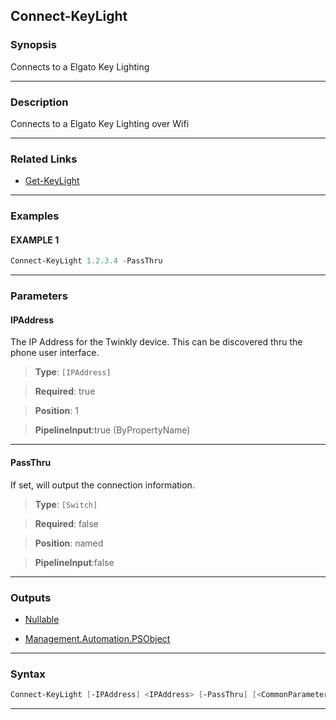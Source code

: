 
Connect-KeyLight
----------------
### Synopsis
Connects to a Elgato Key Lighting

---
### Description

Connects to a Elgato Key Lighting over Wifi

---
### Related Links
* [Get-KeyLight](Get-KeyLight.md)



---
### Examples
#### EXAMPLE 1
```PowerShell
Connect-KeyLight 1.2.3.4 -PassThru
```

---
### Parameters
#### **IPAddress**

The IP Address for the Twinkly device.  This can be discovered thru the phone user interface.



> **Type**: ```[IPAddress]```

> **Required**: true

> **Position**: 1

> **PipelineInput**:true (ByPropertyName)



---
#### **PassThru**

If set, will output the connection information.



> **Type**: ```[Switch]```

> **Required**: false

> **Position**: named

> **PipelineInput**:false



---
### Outputs
* [Nullable](https://learn.microsoft.com/en-us/dotnet/api/System.Nullable)


* [Management.Automation.PSObject](https://learn.microsoft.com/en-us/dotnet/api/System.Management.Automation.PSObject)




---
### Syntax
```PowerShell
Connect-KeyLight [-IPAddress] <IPAddress> [-PassThru] [<CommonParameters>]
```
---


